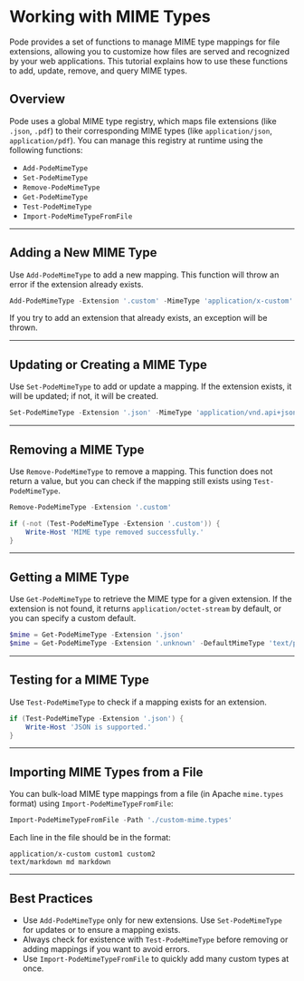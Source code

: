 # Working with MIME Types

Pode provides a set of functions to manage MIME type mappings for file extensions, allowing you to customize how files are served and recognized by your web applications. This tutorial explains how to use these functions to add, update, remove, and query MIME types.

## Overview

Pode uses a global MIME type registry, which maps file extensions (like `.json`, `.pdf`) to their corresponding MIME types (like `application/json`, `application/pdf`). You can manage this registry at runtime using the following functions:

- `Add-PodeMimeType`
- `Set-PodeMimeType`
- `Remove-PodeMimeType`
- `Get-PodeMimeType`
- `Test-PodeMimeType`
- `Import-PodeMimeTypeFromFile`

---

## Adding a New MIME Type

Use `Add-PodeMimeType` to add a new mapping. This function will throw an error if the extension already exists.

```powershell
Add-PodeMimeType -Extension '.custom' -MimeType 'application/x-custom'
```

If you try to add an extension that already exists, an exception will be thrown.

---

## Updating or Creating a MIME Type

Use `Set-PodeMimeType` to add or update a mapping. If the extension exists, it will be updated; if not, it will be created.

```powershell
Set-PodeMimeType -Extension '.json' -MimeType 'application/vnd.api+json'
```

---

## Removing a MIME Type

Use `Remove-PodeMimeType` to remove a mapping. This function does not return a value, but you can check if the mapping still exists using `Test-PodeMimeType`.

```powershell
Remove-PodeMimeType -Extension '.custom'

if (-not (Test-PodeMimeType -Extension '.custom')) {
    Write-Host 'MIME type removed successfully.'
}
```

---

## Getting a MIME Type

Use `Get-PodeMimeType` to retrieve the MIME type for a given extension. If the extension is not found, it returns `application/octet-stream` by default, or you can specify a custom default.

```powershell
$mime = Get-PodeMimeType -Extension '.json'
$mime = Get-PodeMimeType -Extension '.unknown' -DefaultMimeType 'text/plain'
```

---

## Testing for a MIME Type

Use `Test-PodeMimeType` to check if a mapping exists for an extension.

```powershell
if (Test-PodeMimeType -Extension '.json') {
    Write-Host 'JSON is supported.'
}
```

---

## Importing MIME Types from a File

You can bulk-load MIME type mappings from a file (in Apache `mime.types` format) using `Import-PodeMimeTypeFromFile`:

```powershell
Import-PodeMimeTypeFromFile -Path './custom-mime.types'
```

Each line in the file should be in the format:

``` text
application/x-custom custom1 custom2
text/markdown md markdown
```

---

## Best Practices

- Use `Add-PodeMimeType` only for new extensions. Use `Set-PodeMimeType` for updates or to ensure a mapping exists.
- Always check for existence with `Test-PodeMimeType` before removing or adding mappings if you want to avoid errors.
- Use `Import-PodeMimeTypeFromFile` to quickly add many custom types at once.
